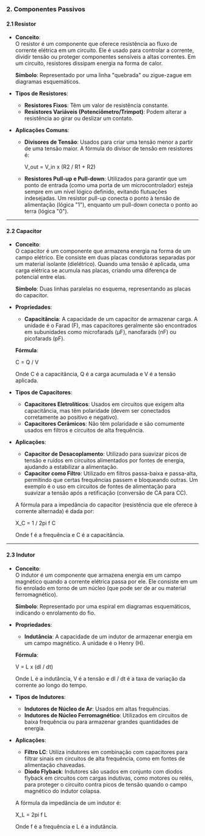 ### **2. Componentes Passivos**

#### **2.1 Resistor**

- **Conceito**:  
  O resistor é um componente que oferece resistência ao fluxo de corrente elétrica em um circuito. Ele é usado para controlar a corrente, dividir tensão ou proteger componentes sensíveis a altas correntes. Em um circuito, resistores dissipam energia na forma de calor.

  **Símbolo**: Representado por uma linha "quebrada" ou zigue-zague em diagramas esquemáticos.

- **Tipos de Resistores**:
  - **Resistores Fixos**: Têm um valor de resistência constante.
  - **Resistores Variáveis (Potenciômetro/Trimpot)**: Podem alterar a resistência ao girar ou deslizar um contato.
  
- **Aplicações Comuns**:
  - **Divisores de Tensão**: Usados para criar uma tensão menor a partir de uma tensão maior. A fórmula do divisor de tensão em resistores é:
    
    V_out = V_in x (R2 / R1 + R2)
    
  - **Resistores Pull-up e Pull-down**: Utilizados para garantir que um ponto de entrada (como uma porta de um microcontrolador) esteja sempre em um nível lógico definido, evitando flutuações indesejadas. Um resistor pull-up conecta o ponto à tensão de alimentação (lógica "1"), enquanto um pull-down conecta o ponto ao terra (lógica "0").

---

#### **2.2 Capacitor**

- **Conceito**:  
  O capacitor é um componente que armazena energia na forma de um campo elétrico. Ele consiste em duas placas condutoras separadas por um material isolante (dielétrico). Quando uma tensão é aplicada, uma carga elétrica se acumula nas placas, criando uma diferença de potencial entre elas.

  **Símbolo**: Duas linhas paralelas no esquema, representando as placas do capacitor.

- **Propriedades**:
  - **Capacitância**: A capacidade de um capacitor de armazenar carga. A unidade é o Farad (F), mas capacitores geralmente são encontrados em subunidades como microfarads (µF), nanofarads (nF) ou picofarads (pF).
  
  **Fórmula**:
  
  C = Q / V
  
  Onde C é a capacitância, Q é a carga acumulada e V é a tensão aplicada.

- **Tipos de Capacitores**:
  - **Capacitores Eletrolíticos**: Usados em circuitos que exigem alta capacitância, mas têm polaridade (devem ser conectados corretamente ao positivo e negativo).
  - **Capacitores Cerâmicos**: Não têm polaridade e são comumente usados em filtros e circuitos de alta frequência.

- **Aplicações**:
  - **Capacitor de Desacoplamento**: Utilizado para suavizar picos de tensão e ruídos em circuitos alimentados por fontes de energia, ajudando a estabilizar a alimentação.
  - **Capacitor como Filtro**: Utilizado em filtros passa-baixa e passa-alta, permitindo que certas frequências passem e bloqueando outras. Um exemplo é o uso em circuitos de fontes de alimentação para suavizar a tensão após a retificação (conversão de CA para CC).

  A fórmula para a impedância do capacitor (resistência que ele oferece à corrente alternada) é dada por:
  
  X_C = 1 / 2pi f C
  
  Onde f é a frequência e C é a capacitância.

---

#### **2.3 Indutor**

- **Conceito**:  
  O indutor é um componente que armazena energia em um campo magnético quando a corrente elétrica passa por ele. Ele consiste em um fio enrolado em torno de um núcleo (que pode ser de ar ou material ferromagnético).

  **Símbolo**: Representado por uma espiral em diagramas esquemáticos, indicando o enrolamento do fio.

- **Propriedades**:
  - **Indutância**: A capacidade de um indutor de armazenar energia em um campo magnético. A unidade é o Henry (H).
  
  **Fórmula**:
  
  V = L x (dl / dt)
  
  Onde L é a indutância, V é a tensão e dl / dt é a taxa de variação da corrente ao longo do tempo.

- **Tipos de Indutores**:
  - **Indutores de Núcleo de Ar**: Usados em altas frequências.
  - **Indutores de Núcleo Ferromagnético**: Utilizados em circuitos de baixa frequência ou para armazenar grandes quantidades de energia.

- **Aplicações**:
  - **Filtro LC**: Utiliza indutores em combinação com capacitores para filtrar sinais em circuitos de alta frequência, como em fontes de alimentação chaveadas.
  - **Diodo Flyback**: Indutores são usados em conjunto com diodos flyback em circuitos com cargas indutivas, como motores ou relés, para proteger o circuito contra picos de tensão quando o campo magnético do indutor colapsa.

  A fórmula da impedância de um indutor é:
  
  X_L = 2pi f L
  
  Onde f é a frequência e L é a indutância.
